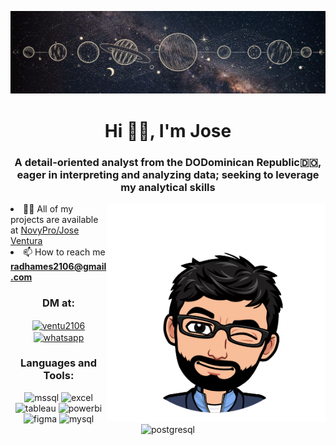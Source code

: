 ![MasterHead](https://github.com/radha2106/radha2106/blob/main/Profile%20banner%20-%201.png)

<h1 align="center">Hi 👋😎, I'm Jose</h1>
<h3 align="center">A detail-oriented analyst from the DODominican Republic🇩🇴, eager in interpreting and analyzing data; seeking to leverage my analytical skills </h3>
<img align="right" alt="Coding" width="350" src="https://github.com/radha2106/radha2106/blob/main/4824f0a65609cc143753dba9ff9327cc5c221395952d866a7b19402e050faa69.0.png"

- 👨‍💻 All of my projects are available at [NovyPro/Jose Ventura](https://www.novypro.com/profile_projects/joseventura)
- 📫 How to reach me **radhames2106@gmail.com**

<h3 align="center">DM at:</h3>
<p align="center">
<a href="https://instagram.com/ventu2106" target="blank"><img align="center" src="https://www.svgrepo.com/show/452229/instagram-1.svg" alt="ventu2106" height="40" width="40" /></a>
<a href="http://Wa.me/+18294461993" target="blank"><img align="center" src="https://www.svgrepo.com/show/475692/whatsapp-color.svg" alt="whatsapp" height="40" width="40" /></a>
</p>

<h3 align="center">Languages and Tools:</h3>
<p align="center"> 
<img src="https://www.svgrepo.com/show/303229/microsoft-sql-server-logo.svg" alt="mssql" width="40" height="40"/>
<img src="https://www.svgrepo.com/show/373589/excel.svg" alt="excel" width="40" height="40"/>
<img src="https://www.svgrepo.com/show/354428/tableau-icon.svg" alt="tableau" width="40" height="40"/>
<img src="https://upload.wikimedia.org/wikipedia/commons/c/cf/New_Power_BI_Logo.svg" alt="powerbi" width="40" height="40"/>
<img src="https://www.svgrepo.com/show/452202/figma.svg" alt="figma" width="40" height="40"/> 
<img src="https://www.svgrepo.com/show/354099/mysql.svg" alt="mysql" width="40" height="40"/> 
<img src="https://www.svgrepo.com/show/373965/pgsql.svg" alt="postgresql" width="40" height="40"/> </p>
